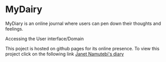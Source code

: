 
# MyDairy
MyDiary is an online journal where users can pen down their thoughts and feelings. 

Accessing the User interface/Domain

This poject is hosted on github pages for its online presence.
To view this project click on the following link [Janet Namutebi's diary](https://janet-namutebi.github.io/MyDairy/UI/)

